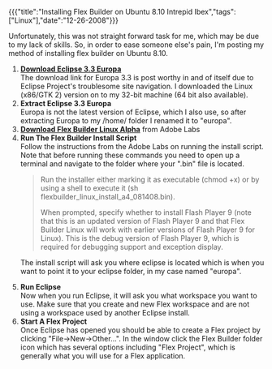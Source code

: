 {{{"title":"Installing Flex Builder on Ubuntu 8.10 Intrepid Ibex","tags":["Linux"],"date":"12-26-2008"}}}

<p>Unfortunately, this was not straight forward task for me, which may be due to my lack of skills.  So, in order to ease someone else's pain, I'm posting my method of installing flex builder on Ubuntu 8.10.  </p>
<ol>
<li><a href="http://archive.eclipse.org/eclipse/downloads/drops/R-3.3-200706251500/index.php"><strong>Download Eclipse 3.3 Europa</strong></a><br />
The download link for Europa 3.3 is post worthy in and of itself due to Eclipse Project's troublesome site navigation.  I downloaded the Linux (x86/GTK 2) version on to my 32-bit machine (64 bit also available).
</li>
<li><strong>Extract Eclipse 3.3 Europa</strong><br />
Europa is not the latest version of Eclipse, which I also use, so after extracting Europa to my /home/<username> folder I renamed it to "europa".
</username></li>
<li><a href="http://labs.adobe.com/technologies/flex/flexbuilder_linux/"><strong>Download Flex Builder Linux Alpha</strong></a> from Adobe Labs</li>
<li><strong>Run The Flex Builder Install Script</strong><br />
Follow the instructions from the Adobe Labs on running the install script.  Note that before running these commands you need to open up a terminal and navigate to the folder where your ".bin" file is located.
<blockquote><p>
Run the installer either marking it as executable (chmod +x) or by using a shell to execute it (sh flexbuilder_linux_install_a4_081408.bin).</p>
<p>When prompted, specify whether to install Flash Player 9 (note that this is an updated version of Flash Player 9 and that Flex Builder Linux will work with earlier versions of Flash Player 9 for Linux). This is the debug version of Flash Player 9, which is required for debugging support and exception display.
</p></blockquote>
<p>The install script will ask you where eclipse is located which is when you want to point it to your eclipse folder, in my case named "europa".</p>
</li><li><strong>Run Eclipse</strong><br />
Now when you run Eclipse, it will ask you what workspace you want to use.  Make sure that you create and new Flex workspace and are not using a workspace used by another Eclipse install.
</li>
<li><strong>Start A Flex Project</strong><br />
Once Eclipse has opened you should be able to create a Flex project by clicking "File->New->Other...".  In the window click the Flex Builder folder icon which has several options including "Flex Project", which is generally what you will use for a Flex application.
</li>
</ol>